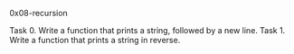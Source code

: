 0x08-recursion



Task 0. Write a function that prints a string, followed by a new line.
Task 1. Write a function that prints a string in reverse.
